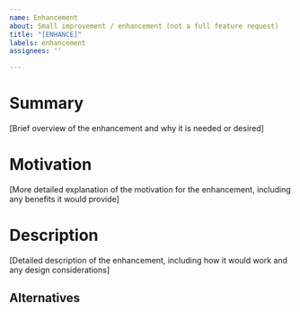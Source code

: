 ```yaml
---
name: Enhancement
about: Small improvement / enhancement (not a full feature request)
title: "[ENHANCE]"
labels: enhancement
assignees: ''

---
```


# Summary

[Brief overview of the enhancement and why it is needed or desired]

# Motivation

[More detailed explanation of the motivation for the enhancement, including any benefits it would provide]

# Description

[Detailed description of the enhancement, including how it would work and any design considerations]

## Alternatives
